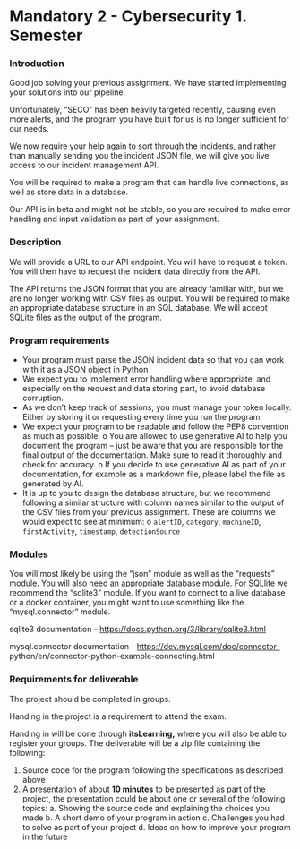 # Mandatory 2 - Cybersecurity 1. Semester

### Introduction

Good job solving your previous assignment. We have started implementing your solutions
into our pipeline.

Unfortunately, “SECO” has been heavily targeted recently, causing even more alerts, and
the program you have built for us is no longer sufficient for our needs.

We now require your help again to sort through the incidents, and rather than manually
sending you the incident JSON file, we will give you live access to our incident management
API.

You will be required to make a program that can handle live connections, as well as store
data in a database.

Our API is in beta and might not be stable, so you are required to make error handling and
input validation as part of your assignment.

### Description

We will provide a URL to our API endpoint. You will have to request a token. You will then
have to request the incident data directly from the API.

The API returns the JSON format that you are already familiar with, but we are no longer
working with CSV files as output. You will be required to make an appropriate database
structure in an SQL database. We will accept SQLite files as the output of the program.

### Program requirements

- Your program must parse the JSON incident data so that you can work with it as a
    JSON object in Python
- We expect you to implement error handling where appropriate, and especially on
    the request and data storing part, to avoid database corruption.
- As we don’t keep track of sessions, you must manage your token locally. Either by
    storing it or requesting every time you run the program.
- We expect your program to be readable and follow the PEP8 convention as much as
    possible.
       o You are allowed to use generative AI to help you document the program – just
          be aware that you are responsible for the final output of the documentation.
          Make sure to read it thoroughly and check for accuracy.
       o If you decide to use generative AI as part of your documentation, for example
          as a markdown file, please label the file as generated by AI.
- It is up to you to design the database structure, but we recommend following a
    similar structure with column names similar to the output of the CSV files from your
    previous assignment. These are columns we would expect to see at minimum:
       o `alertID`, `category`, `machineID`, `firstActivity`, `timestamp`, `detectionSource`

### Modules

You will most likely be using the “json” module as well as the “requests” module. You will
also need an appropriate database module. For SQLlite we recommend the “sqlite3”
module. If you want to connect to a live database or a docker container, you might want to
use something like the “mysql.connector” module.

sqlite3 documentation - https://docs.python.org/3/library/sqlite3.html

mysql.connector documentation - https://dev.mysql.com/doc/connector-
python/en/connector-python-example-connecting.html

### Requirements for deliverable

The project should be completed in groups.

Handing in the project is a requirement to attend the exam.

Handing in will be done through **itsLearning,** where you will also be able to register your
groups. The deliverable will be a zip file containing the following:

1. Source code for the program following the specifications as described above
2. A presentation of about **10 minutes** to be presented as part of the project, the
    presentation could be about one or several of the following topics:
       a. Showing the source code and explaining the choices you made
       b. A short demo of your program in action
       c. Challenges you had to solve as part of your project
       d. Ideas on how to improve your program in the future


